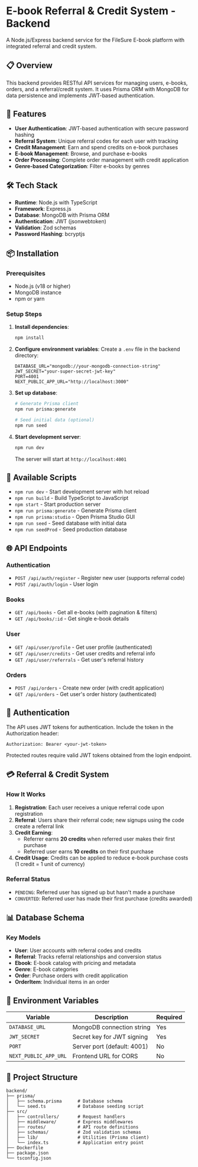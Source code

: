 # E-book Referral & Credit System - Backend

A Node.js/Express backend service for the FileSure E-book platform with integrated referral and credit system.

## 📋 Overview

This backend provides RESTful API services for managing users, e-books, orders, and a referral/credit system. It uses Prisma ORM with MongoDB for data persistence and implements JWT-based authentication.

## 🚀 Features

- **User Authentication**: JWT-based authentication with secure password hashing
- **Referral System**: Unique referral codes for each user with tracking
- **Credit Management**: Earn and spend credits on e-book purchases
- **E-book Management**: Browse, and purchase e-books
- **Order Processing**: Complete order management with credit application
- **Genre-based Categorization**: Filter e-books by genres

## 🛠️ Tech Stack

- **Runtime**: Node.js with TypeScript
- **Framework**: Express.js
- **Database**: MongoDB with Prisma ORM
- **Authentication**: JWT (jsonwebtoken)
- **Validation**: Zod schemas
- **Password Hashing**: bcryptjs

## 📦 Installation

### Prerequisites

- Node.js (v18 or higher)
- MongoDB instance
- npm or yarn

### Setup Steps

1. **Install dependencies**:

   ```bash
   npm install
   ```

2. **Configure environment variables**:
   Create a `.env` file in the backend directory:

   ```env
   DATABASE_URL="mongodb://your-mongodb-connection-string"
   JWT_SECRET="your-super-secret-jwt-key"
   PORT=4001
   NEXT_PUBLIC_APP_URL="http://localhost:3000"
   ```

3. **Set up database**:

   ```bash
   # Generate Prisma client
   npm run prisma:generate

   # Seed initial data (optional)
   npm run seed
   ```

4. **Start development server**:

   ```bash
   npm run dev
   ```

   The server will start at `http://localhost:4001`

## 📝 Available Scripts

- `npm run dev` - Start development server with hot reload
- `npm run build` - Build TypeScript to JavaScript
- `npm start` - Start production server
- `npm run prisma:generate` - Generate Prisma client
- `npm run prisma:studio` - Open Prisma Studio GUI
- `npm run seed` - Seed database with initial data
- `npm run seedProd` - Seed production database

## 🌐 API Endpoints

### Authentication

- `POST /api/auth/register` - Register new user (supports referral code)
- `POST /api/auth/login` - User login

### Books

- `GET /api/books` - Get all e-books (with pagination & filters)
- `GET /api/books/:id` - Get single e-book details

### User

- `GET /api/user/profile` - Get user profile (authenticated)
- `GET /api/user/credits` - Get user credits and referral info
- `GET /api/user/referrals` - Get user's referral history

### Orders

- `POST /api/orders` - Create new order (with credit application)
- `GET /api/orders` - Get user's order history (authenticated)

## 🔐 Authentication

The API uses JWT tokens for authentication. Include the token in the Authorization header:

```
Authorization: Bearer <your-jwt-token>
```

Protected routes require valid JWT tokens obtained from the login endpoint.

## 💳 Referral & Credit System

### How It Works

1. **Registration**: Each user receives a unique referral code upon registration
2. **Referral**: Users share their referral code; new signups using the code create a referral link
3. **Credit Earning**:
   - Referrer earns **20 credits** when referred user makes their first purchase
   - Referred user earns **10 credits** on their first purchase
4. **Credit Usage**: Credits can be applied to reduce e-book purchase costs (1 credit = 1 unit of currency)

### Referral Status

- `PENDING`: Referred user has signed up but hasn't made a purchase
- `CONVERTED`: Referred user has made their first purchase (credits awarded)

## 📊 Database Schema

### Key Models

- **User**: User accounts with referral codes and credits
- **Referral**: Tracks referral relationships and conversion status
- **Ebook**: E-book catalog with pricing and metadata
- **Genre**: E-book categories
- **Order**: Purchase orders with credit application
- **OrderItem**: Individual items in an order



## 🔧 Environment Variables

| Variable              | Description                 | Required |
| --------------------- | --------------------------- | -------- |
| `DATABASE_URL`        | MongoDB connection string   | Yes      |
| `JWT_SECRET`          | Secret key for JWT signing  | Yes      |
| `PORT`                | Server port (default: 4001) | No       |
| `NEXT_PUBLIC_APP_URL` | Frontend URL for CORS       | No       |

## 📁 Project Structure

```
backend/
├── prisma/
│   ├── schema.prisma      # Database schema
│   └── seed.ts            # Database seeding script
├── src/
│   ├── controllers/       # Request handlers
│   ├── middleware/        # Express middlewares
│   ├── routes/            # API route definitions
│   ├── schemas/           # Zod validation schemas
│   ├── lib/               # Utilities (Prisma client)
│   └── index.ts           # Application entry point
├── Dockerfile
├── package.json
└── tsconfig.json
```


